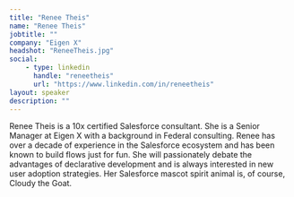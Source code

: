 ```yaml
---
title: "Renee Theis"
name: "Renee Theis"
jobtitle: ""
company: "Eigen X"
headshot: "ReneeTheis.jpg"
social:
    - type: linkedin
      handle: "reneetheis"
      url: "https://www.linkedin.com/in/reneetheis"
layout: speaker
description: ""
---
```


Renee Theis is a 10x certified Salesforce consultant.  She is a Senior Manager at Eigen X with a background in Federal consulting.  Renee has over a decade of experience in the Salesforce ecosystem and has been known to build flows just for fun.  She will passionately debate the advantages of declarative development and is always interested in new user adoption strategies.   Her Salesforce mascot spirit animal is, of course, Cloudy the Goat. 
